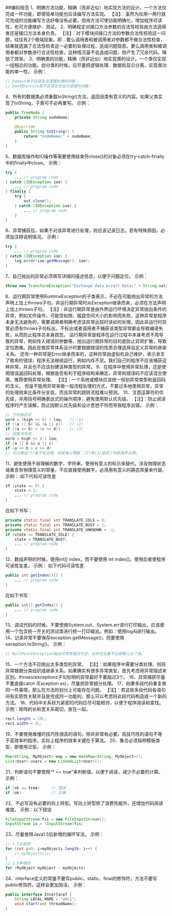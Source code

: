 ##编码规范
1、明确方法功能，精确（而非近似）地实现方法的设计。一个方法仅完成一件功能，即使简单功能也应该编写方法实现。
【注】：虽然为仅用一两行就可完成的功能编写方法好像没有必要，但用方法可使功能明确化，增加程序可读性，也可方便维护、测试。
2、明确规定对接口方法参数的合法性校验由方法调用者还是接口方法本身负责。
【注】：对于模块间接口方法的参数合法性校验这一问题，往往有2个极端现象。即：要么调用者和被调用者对参数都不做合法性检查，结果就遗漏了合法性检查这一必要的处理过程，造成问题隐患。要么调用者和被调用者都对参数进行合法性检查，这种情况虽不会造成问题，但产生了冗余代码，降低了效率。
3、明确类的功能，精确（而非近似）地实现类的设计。一个类仅实现一组相近的功能。划分类的时候，应尽量把逻辑处理、数据和显示分离，实现类功能的单一性。
示例：
```java
// Domain类不应该包含逻辑处理的功能；
// Dao和Service类不应该包含显示逻辑的功能；
```
4、所有的数据类必须重载toString()方法，返回该类有意义的内容。如果父类实现了toString，子类可不必再重写。
示例：
```java
public TreeNode {
	private String nodeName;
	
	@Override
	public String toString() {
		return "nodeName:" + nodeName;
	}
}
```
5、数据库操作和IO操作等需要使用结束符close()的对象必须在try-catch-finally中的finally中close。
示例：
```java
try {
	... // program code
} catch (IOException ioe) {
	... // program code
} finally {
	try {
		out.close();
	} catch (IOException ioe) {
		... // program code
	}
}
```
6、异常捕获后，如果不对该异常进行处理，则应该记录日志。若有特殊原因，必须加注释说明情况。
示例：
```java
try {
	... // program code
} catch (IOException ioe) {
	log.error(ioe.getMessage(), ioe);
}
```
7、自己抛出的异常必须填写详细的描述信息，以便于问题定位。
示例：
```java
throw new TransformException("Exchange data error! Data:" + String.valueOf(data));
```
8、运行期异常使用RuntimeException的子类表示，不必在可能抛出异常的方法声明上加上throws子句。非运行期异常时从Exception继承而来，必须在方法声明上加上throws子句。
【注】：非运行期异常是由外界运行环境决定异常抛出条件的异常，例如文件操作，可能受权限、磁盘空间大小的影响而失败，这种异常是程序本身无法避免的，需要调用者明确考虑该异常出现时该如何处理，因此非运行时异常必须有throws子句标出，不标出或者调用者不捕获该类型异常都会导致编译失败，从而防止程序员本身疏忽。
运行期异常是程序在运行过程中本身考虑不周导致的异常，例如传入错误的参数等。抛出运行期异常的目的是防止异常扩散，导致定位困难。因此在做异常体系设计时要根据错误的性质合理选择自定义异常的继承关系。
还有一种异常是Error继承而来的，这种异常由虚拟机自己维护，表示发生了致命的错误，程序无法继续运行，例如内存不足。我们自己的程序不应该捕获这种异常，并且也不应该创建该种类型的异常。
9、在程序中使用异常处理，还是使用错误返回码处理，根据是否有利于程序结构来确定。异常和错误码不应该混合使用，推荐使用异常处理。
【注】：一个系统或模块应该统一规划异常类型和返回码的含义。
但是不能用异常来做一般流程处理的方式，不要过多地使用异常，异常的处理效率比条件分支低，而且异常的跳转流程难以预测。
10、注意运算符的优先级，并用括号明确表达式的操作顺序，避免使用默认优先级。
【注】：防止阅读程序时产生误解，防止因默认优先级和设计思想不符而导致程序出错。
示例：
```java
// 下列表达式
word = (high << 8) | low;	// (1)
if ((a || b) && (a || c))	// (2)
if ((a << b) > (c >> d))	// (3)
// 如果书写成
word = high << 8 | low;
if (a || b && a || c)
if (a << b > c >> d)
// 可以看出(1)虽不会出错，但是难以理解；(2)和(3)造成了判断条件出错。
```
11、避免使用不易理解的数字、字符串，使用有意义的标示来替代。涉及物理状态或者含有物理意义的常量，不应直接使用数字，必须用有意义的静态常量来代替。
示例：
如下代码可读性差
```java
if (state == 0) {
	state = 1;
	... // program code
}
```
应如下书写：
```java
private static final int TRANSLATE_IDLE = 0;
private static final int TRANSLATE_BUSY = 1;
private static final int TRANSLATE_UNKNOWN = -1;
if (state == TRANSLATE_IDLE) {
	state = TRANSLATE_BUSY;
	... // program code
}
```
12、数组声明的时候，使用int[] index，而不要使用 int index[]。使用后者使程序可读性变差。
示例：
如下代码可读性差
```java
public int getIndex()[] {
	... // program code
}
```
应如下书写：
```java
public int[] getIndex() {
	... // program code
}
```
13、调试代码的时候，不要使用System.out、System.err进行打印输出，应该使用一个包含统一开关的测试类进行统一打印输出。例如：使用log4j进行输出。
14、记录异常不要保存exception.getMessage()，而要使用exception.toString()。
示例：
```java
// NullPointException抛出时常常描述为空，这样往往看不出是哪儿出了错。
```
15、一个方法不应抛出太多类型的异常。
【注】：如果程序中需要分类处理，则将异常根据分类组织成继承关系。如果确实有很多异常类型，首先考虑用异常描述来区别。throws/exceptionz子句标明的异常最好不要超过3个。
16、异常捕获尽量不要直接catch (Exception ex)，尽量把异常细分处理。
17、如果多段代码重复做同一件事情，那么在方法的划分上可能存在问题。
【注】：若这些多段代码各语句间有实质性关联并且是完成同一功能的，那么可以考虑将此段代码构造成一个新的方法。
18、代码中关系较为紧密的代码应尽可能相邻，以便于程序阅读和查找。
示例：矩阵的长和宽关系密切，放在一起。
```java
rect.length = 10L;
rect.width = 5L;
```
19、不要使用难懂的技巧性很高的语句，除非非常有必要。高技巧性的语句不等于高效率的程序，实际上程序的效率关键在于算法。
20、集合必须指明模板类型，即使用泛型。
示例：
```java
Map<String, MyObject> map = new HashMap<String, MyObject>();
List<User> users = new LinkedList<User>();
```
21、判断语句不要使用“* == true”来判断值。以便于阅读，减少不必要的计算。
示例：
```java
if (ok == true)		// 错误
if (ok)				// 正确
```
22、不必写没有必要的向上转型。写向上转型除了浪费性能外，还增加代码阅读难度。
示例：以下错误
```java
FileInputStream fis = new FileInputStream();
InputStream is = (InputStream)fis;
```
23、尽量使用Java1.5后新增的循环写法。
示例：
```java
// 1.5以前的
for (int i=0; i<myObjects.length; i++) {
	// myObjects[i];
}
// 1.5新增的
for (MyObject myObject : myObjects)
```
24、interface定义的常量不要写public、static、final的修饰符，方法不要写public修饰符，这样会更加简洁。
示例：
```java
public interface InterfaceT {
	String LOCAL_NAME = "abc1";
	void start(int threadName);
}
```